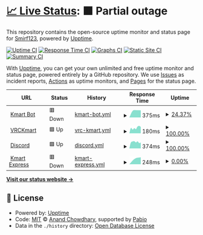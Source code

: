 # [📈 Live Status](https://kmartstatus.smirf123.dev): <!--live status--> **🟧 Partial outage**

This repository contains the open-source uptime monitor and status page for [Smirf123](https://kmartstatus.smirf123.dev), powered by [Upptime](https://github.com/upptime/upptime).

[![Uptime CI](https://github.com/Smirf123/Kekmart_Uptime-Monitor/workflows/Uptime%20CI/badge.svg)](https://github.com/Smirf123/Kekmart_Uptime-Monitor/actions?query=workflow%3A%22Uptime+CI%22)
[![Response Time CI](https://github.com/Smirf123/Kekmart_Uptime-Monitor/workflows/Response%20Time%20CI/badge.svg)](https://github.com/Smirf123/Kekmart_Uptime-Monitor/actions?query=workflow%3A%22Response+Time+CI%22)
[![Graphs CI](https://github.com/Smirf123/Kekmart_Uptime-Monitor/workflows/Graphs%20CI/badge.svg)](https://github.com/Smirf123/Kekmart_Uptime-Monitor/actions?query=workflow%3A%22Graphs+CI%22)
[![Static Site CI](https://github.com/Smirf123/Kekmart_Uptime-Monitor/workflows/Static%20Site%20CI/badge.svg)](https://github.com/Smirf123/Kekmart_Uptime-Monitor/actions?query=workflow%3A%22Static+Site+CI%22)
[![Summary CI](https://github.com/Smirf123/Kekmart_Uptime-Monitor/workflows/Summary%20CI/badge.svg)](https://github.com/Smirf123/Kekmart_Uptime-Monitor/actions?query=workflow%3A%22Summary+CI%22)

With [Upptime](https://upptime.js.org), you can get your own unlimited and free uptime monitor and status page, powered entirely by a GitHub repository. We use [Issues](https://github.com/Smirf123/Kekmart_Uptime-Monitor/issues) as incident reports, [Actions](https://github.com/Smirf123/Kekmart_Uptime-Monitor/actions) as uptime monitors, and [Pages](https://kmartstatus.smirf123.dev) for the status page.

<!--start: status pages-->
<!-- This summary is generated by Upptime (https://github.com/upptime/upptime) -->
<!-- Do not edit this manually, your changes will be overwritten -->
<!-- prettier-ignore -->
| URL | Status | History | Response Time | Uptime |
| --- | ------ | ------- | ------------- | ------ |
| <img alt="" src="https://icons.duckduckgo.com/ip3/kekmart.smirf123.dev.ico" height="13"> [Kmart Bot](https://kekmart.smirf123.dev/kekbot/status) | 🟥 Down | [kmart-bot.yml](https://github.com/Smirf123/Kekmart-Uptime-Monitor/commits/HEAD/history/kmart-bot.yml) | <details><summary><img alt="Response time graph" src="./graphs/kmart-bot/response-time-week.png" height="20"> 375ms</summary><br><a href="https://kmartstatus.smirf123.dev/history/kmart-bot"><img alt="Response time 338" src="https://img.shields.io/endpoint?url=https%3A%2F%2Fraw.githubusercontent.com%2FSmirf123%2FKekmart-Uptime-Monitor%2FHEAD%2Fapi%2Fkmart-bot%2Fresponse-time.json"></a><br><a href="https://kmartstatus.smirf123.dev/history/kmart-bot"><img alt="24-hour response time 375" src="https://img.shields.io/endpoint?url=https%3A%2F%2Fraw.githubusercontent.com%2FSmirf123%2FKekmart-Uptime-Monitor%2FHEAD%2Fapi%2Fkmart-bot%2Fresponse-time-day.json"></a><br><a href="https://kmartstatus.smirf123.dev/history/kmart-bot"><img alt="7-day response time 375" src="https://img.shields.io/endpoint?url=https%3A%2F%2Fraw.githubusercontent.com%2FSmirf123%2FKekmart-Uptime-Monitor%2FHEAD%2Fapi%2Fkmart-bot%2Fresponse-time-week.json"></a><br><a href="https://kmartstatus.smirf123.dev/history/kmart-bot"><img alt="30-day response time 351" src="https://img.shields.io/endpoint?url=https%3A%2F%2Fraw.githubusercontent.com%2FSmirf123%2FKekmart-Uptime-Monitor%2FHEAD%2Fapi%2Fkmart-bot%2Fresponse-time-month.json"></a><br><a href="https://kmartstatus.smirf123.dev/history/kmart-bot"><img alt="1-year response time 338" src="https://img.shields.io/endpoint?url=https%3A%2F%2Fraw.githubusercontent.com%2FSmirf123%2FKekmart-Uptime-Monitor%2FHEAD%2Fapi%2Fkmart-bot%2Fresponse-time-year.json"></a></details> | <details><summary><a href="https://kmartstatus.smirf123.dev/history/kmart-bot">24.37%</a></summary><a href="https://kmartstatus.smirf123.dev/history/kmart-bot"><img alt="All-time uptime 45.60%" src="https://img.shields.io/endpoint?url=https%3A%2F%2Fraw.githubusercontent.com%2FSmirf123%2FKekmart-Uptime-Monitor%2FHEAD%2Fapi%2Fkmart-bot%2Fuptime.json"></a><br><a href="https://kmartstatus.smirf123.dev/history/kmart-bot"><img alt="24-hour uptime 99.89%" src="https://img.shields.io/endpoint?url=https%3A%2F%2Fraw.githubusercontent.com%2FSmirf123%2FKekmart-Uptime-Monitor%2FHEAD%2Fapi%2Fkmart-bot%2Fuptime-day.json"></a><br><a href="https://kmartstatus.smirf123.dev/history/kmart-bot"><img alt="7-day uptime 24.37%" src="https://img.shields.io/endpoint?url=https%3A%2F%2Fraw.githubusercontent.com%2FSmirf123%2FKekmart-Uptime-Monitor%2FHEAD%2Fapi%2Fkmart-bot%2Fuptime-week.json"></a><br><a href="https://kmartstatus.smirf123.dev/history/kmart-bot"><img alt="30-day uptime 43.31%" src="https://img.shields.io/endpoint?url=https%3A%2F%2Fraw.githubusercontent.com%2FSmirf123%2FKekmart-Uptime-Monitor%2FHEAD%2Fapi%2Fkmart-bot%2Fuptime-month.json"></a><br><a href="https://kmartstatus.smirf123.dev/history/kmart-bot"><img alt="1-year uptime 45.60%" src="https://img.shields.io/endpoint?url=https%3A%2F%2Fraw.githubusercontent.com%2FSmirf123%2FKekmart-Uptime-Monitor%2FHEAD%2Fapi%2Fkmart-bot%2Fuptime-year.json"></a></details>
| <img alt="" src="https://icons.duckduckgo.com/ip3/vrckmart.com.ico" height="13"> [VRCKmart](https://vrckmart.com) | 🟩 Up | [vrc-kmart.yml](https://github.com/Smirf123/Kekmart-Uptime-Monitor/commits/HEAD/history/vrc-kmart.yml) | <details><summary><img alt="Response time graph" src="./graphs/vrc-kmart/response-time-week.png" height="20"> 180ms</summary><br><a href="https://kmartstatus.smirf123.dev/history/vrc-kmart"><img alt="Response time 205" src="https://img.shields.io/endpoint?url=https%3A%2F%2Fraw.githubusercontent.com%2FSmirf123%2FKekmart-Uptime-Monitor%2FHEAD%2Fapi%2Fvrc-kmart%2Fresponse-time.json"></a><br><a href="https://kmartstatus.smirf123.dev/history/vrc-kmart"><img alt="24-hour response time 207" src="https://img.shields.io/endpoint?url=https%3A%2F%2Fraw.githubusercontent.com%2FSmirf123%2FKekmart-Uptime-Monitor%2FHEAD%2Fapi%2Fvrc-kmart%2Fresponse-time-day.json"></a><br><a href="https://kmartstatus.smirf123.dev/history/vrc-kmart"><img alt="7-day response time 180" src="https://img.shields.io/endpoint?url=https%3A%2F%2Fraw.githubusercontent.com%2FSmirf123%2FKekmart-Uptime-Monitor%2FHEAD%2Fapi%2Fvrc-kmart%2Fresponse-time-week.json"></a><br><a href="https://kmartstatus.smirf123.dev/history/vrc-kmart"><img alt="30-day response time 210" src="https://img.shields.io/endpoint?url=https%3A%2F%2Fraw.githubusercontent.com%2FSmirf123%2FKekmart-Uptime-Monitor%2FHEAD%2Fapi%2Fvrc-kmart%2Fresponse-time-month.json"></a><br><a href="https://kmartstatus.smirf123.dev/history/vrc-kmart"><img alt="1-year response time 205" src="https://img.shields.io/endpoint?url=https%3A%2F%2Fraw.githubusercontent.com%2FSmirf123%2FKekmart-Uptime-Monitor%2FHEAD%2Fapi%2Fvrc-kmart%2Fresponse-time-year.json"></a></details> | <details><summary><a href="https://kmartstatus.smirf123.dev/history/vrc-kmart">100.00%</a></summary><a href="https://kmartstatus.smirf123.dev/history/vrc-kmart"><img alt="All-time uptime 100.00%" src="https://img.shields.io/endpoint?url=https%3A%2F%2Fraw.githubusercontent.com%2FSmirf123%2FKekmart-Uptime-Monitor%2FHEAD%2Fapi%2Fvrc-kmart%2Fuptime.json"></a><br><a href="https://kmartstatus.smirf123.dev/history/vrc-kmart"><img alt="24-hour uptime 100.00%" src="https://img.shields.io/endpoint?url=https%3A%2F%2Fraw.githubusercontent.com%2FSmirf123%2FKekmart-Uptime-Monitor%2FHEAD%2Fapi%2Fvrc-kmart%2Fuptime-day.json"></a><br><a href="https://kmartstatus.smirf123.dev/history/vrc-kmart"><img alt="7-day uptime 100.00%" src="https://img.shields.io/endpoint?url=https%3A%2F%2Fraw.githubusercontent.com%2FSmirf123%2FKekmart-Uptime-Monitor%2FHEAD%2Fapi%2Fvrc-kmart%2Fuptime-week.json"></a><br><a href="https://kmartstatus.smirf123.dev/history/vrc-kmart"><img alt="30-day uptime 100.00%" src="https://img.shields.io/endpoint?url=https%3A%2F%2Fraw.githubusercontent.com%2FSmirf123%2FKekmart-Uptime-Monitor%2FHEAD%2Fapi%2Fvrc-kmart%2Fuptime-month.json"></a><br><a href="https://kmartstatus.smirf123.dev/history/vrc-kmart"><img alt="1-year uptime 100.00%" src="https://img.shields.io/endpoint?url=https%3A%2F%2Fraw.githubusercontent.com%2FSmirf123%2FKekmart-Uptime-Monitor%2FHEAD%2Fapi%2Fvrc-kmart%2Fuptime-year.json"></a></details>
| <img alt="" src="https://icons.duckduckgo.com/ip3/discord.gg.ico" height="13"> [Discord](https://discord.gg/kmart) | 🟩 Up | [discord.yml](https://github.com/Smirf123/Kekmart-Uptime-Monitor/commits/HEAD/history/discord.yml) | <details><summary><img alt="Response time graph" src="./graphs/discord/response-time-week.png" height="20"> 374ms</summary><br><a href="https://kmartstatus.smirf123.dev/history/discord"><img alt="Response time 353" src="https://img.shields.io/endpoint?url=https%3A%2F%2Fraw.githubusercontent.com%2FSmirf123%2FKekmart-Uptime-Monitor%2FHEAD%2Fapi%2Fdiscord%2Fresponse-time.json"></a><br><a href="https://kmartstatus.smirf123.dev/history/discord"><img alt="24-hour response time 347" src="https://img.shields.io/endpoint?url=https%3A%2F%2Fraw.githubusercontent.com%2FSmirf123%2FKekmart-Uptime-Monitor%2FHEAD%2Fapi%2Fdiscord%2Fresponse-time-day.json"></a><br><a href="https://kmartstatus.smirf123.dev/history/discord"><img alt="7-day response time 374" src="https://img.shields.io/endpoint?url=https%3A%2F%2Fraw.githubusercontent.com%2FSmirf123%2FKekmart-Uptime-Monitor%2FHEAD%2Fapi%2Fdiscord%2Fresponse-time-week.json"></a><br><a href="https://kmartstatus.smirf123.dev/history/discord"><img alt="30-day response time 356" src="https://img.shields.io/endpoint?url=https%3A%2F%2Fraw.githubusercontent.com%2FSmirf123%2FKekmart-Uptime-Monitor%2FHEAD%2Fapi%2Fdiscord%2Fresponse-time-month.json"></a><br><a href="https://kmartstatus.smirf123.dev/history/discord"><img alt="1-year response time 353" src="https://img.shields.io/endpoint?url=https%3A%2F%2Fraw.githubusercontent.com%2FSmirf123%2FKekmart-Uptime-Monitor%2FHEAD%2Fapi%2Fdiscord%2Fresponse-time-year.json"></a></details> | <details><summary><a href="https://kmartstatus.smirf123.dev/history/discord">100.00%</a></summary><a href="https://kmartstatus.smirf123.dev/history/discord"><img alt="All-time uptime 100.00%" src="https://img.shields.io/endpoint?url=https%3A%2F%2Fraw.githubusercontent.com%2FSmirf123%2FKekmart-Uptime-Monitor%2FHEAD%2Fapi%2Fdiscord%2Fuptime.json"></a><br><a href="https://kmartstatus.smirf123.dev/history/discord"><img alt="24-hour uptime 100.00%" src="https://img.shields.io/endpoint?url=https%3A%2F%2Fraw.githubusercontent.com%2FSmirf123%2FKekmart-Uptime-Monitor%2FHEAD%2Fapi%2Fdiscord%2Fuptime-day.json"></a><br><a href="https://kmartstatus.smirf123.dev/history/discord"><img alt="7-day uptime 100.00%" src="https://img.shields.io/endpoint?url=https%3A%2F%2Fraw.githubusercontent.com%2FSmirf123%2FKekmart-Uptime-Monitor%2FHEAD%2Fapi%2Fdiscord%2Fuptime-week.json"></a><br><a href="https://kmartstatus.smirf123.dev/history/discord"><img alt="30-day uptime 100.00%" src="https://img.shields.io/endpoint?url=https%3A%2F%2Fraw.githubusercontent.com%2FSmirf123%2FKekmart-Uptime-Monitor%2FHEAD%2Fapi%2Fdiscord%2Fuptime-month.json"></a><br><a href="https://kmartstatus.smirf123.dev/history/discord"><img alt="1-year uptime 100.00%" src="https://img.shields.io/endpoint?url=https%3A%2F%2Fraw.githubusercontent.com%2FSmirf123%2FKekmart-Uptime-Monitor%2FHEAD%2Fapi%2Fdiscord%2Fuptime-year.json"></a></details>
| <img alt="" src="https://icons.duckduckgo.com/ip3/kekmart.smirf123.dev.ico" height="13"> [Kmart Express](https://kekmart.smirf123.dev/kekbot/status) | 🟥 Down | [kmart-express.yml](https://github.com/Smirf123/Kekmart-Uptime-Monitor/commits/HEAD/history/kmart-express.yml) | <details><summary><img alt="Response time graph" src="./graphs/kmart-express/response-time-week.png" height="20"> 248ms</summary><br><a href="https://kmartstatus.smirf123.dev/history/kmart-express"><img alt="Response time 237" src="https://img.shields.io/endpoint?url=https%3A%2F%2Fraw.githubusercontent.com%2FSmirf123%2FKekmart-Uptime-Monitor%2FHEAD%2Fapi%2Fkmart-express%2Fresponse-time.json"></a><br><a href="https://kmartstatus.smirf123.dev/history/kmart-express"><img alt="24-hour response time 274" src="https://img.shields.io/endpoint?url=https%3A%2F%2Fraw.githubusercontent.com%2FSmirf123%2FKekmart-Uptime-Monitor%2FHEAD%2Fapi%2Fkmart-express%2Fresponse-time-day.json"></a><br><a href="https://kmartstatus.smirf123.dev/history/kmart-express"><img alt="7-day response time 248" src="https://img.shields.io/endpoint?url=https%3A%2F%2Fraw.githubusercontent.com%2FSmirf123%2FKekmart-Uptime-Monitor%2FHEAD%2Fapi%2Fkmart-express%2Fresponse-time-week.json"></a><br><a href="https://kmartstatus.smirf123.dev/history/kmart-express"><img alt="30-day response time 243" src="https://img.shields.io/endpoint?url=https%3A%2F%2Fraw.githubusercontent.com%2FSmirf123%2FKekmart-Uptime-Monitor%2FHEAD%2Fapi%2Fkmart-express%2Fresponse-time-month.json"></a><br><a href="https://kmartstatus.smirf123.dev/history/kmart-express"><img alt="1-year response time 237" src="https://img.shields.io/endpoint?url=https%3A%2F%2Fraw.githubusercontent.com%2FSmirf123%2FKekmart-Uptime-Monitor%2FHEAD%2Fapi%2Fkmart-express%2Fresponse-time-year.json"></a></details> | <details><summary><a href="https://kmartstatus.smirf123.dev/history/kmart-express">0.00%</a></summary><a href="https://kmartstatus.smirf123.dev/history/kmart-express"><img alt="All-time uptime 0.01%" src="https://img.shields.io/endpoint?url=https%3A%2F%2Fraw.githubusercontent.com%2FSmirf123%2FKekmart-Uptime-Monitor%2FHEAD%2Fapi%2Fkmart-express%2Fuptime.json"></a><br><a href="https://kmartstatus.smirf123.dev/history/kmart-express"><img alt="24-hour uptime 0.00%" src="https://img.shields.io/endpoint?url=https%3A%2F%2Fraw.githubusercontent.com%2FSmirf123%2FKekmart-Uptime-Monitor%2FHEAD%2Fapi%2Fkmart-express%2Fuptime-day.json"></a><br><a href="https://kmartstatus.smirf123.dev/history/kmart-express"><img alt="7-day uptime 0.00%" src="https://img.shields.io/endpoint?url=https%3A%2F%2Fraw.githubusercontent.com%2FSmirf123%2FKekmart-Uptime-Monitor%2FHEAD%2Fapi%2Fkmart-express%2Fuptime-week.json"></a><br><a href="https://kmartstatus.smirf123.dev/history/kmart-express"><img alt="30-day uptime 0.00%" src="https://img.shields.io/endpoint?url=https%3A%2F%2Fraw.githubusercontent.com%2FSmirf123%2FKekmart-Uptime-Monitor%2FHEAD%2Fapi%2Fkmart-express%2Fuptime-month.json"></a><br><a href="https://kmartstatus.smirf123.dev/history/kmart-express"><img alt="1-year uptime 0.01%" src="https://img.shields.io/endpoint?url=https%3A%2F%2Fraw.githubusercontent.com%2FSmirf123%2FKekmart-Uptime-Monitor%2FHEAD%2Fapi%2Fkmart-express%2Fuptime-year.json"></a></details>

<!--end: status pages-->

[**Visit our status website →**](https://kmartstatus.smirf123.dev)

## 📄 License

- Powered by: [Upptime](https://github.com/upptime/upptime)
- Code: [MIT](./LICENSE) © [Anand Chowdhary](https://anandchowdhary.com), supported by [Pabio](https://pabio.com)
- Data in the `./history` directory: [Open Database License](https://opendatacommons.org/licenses/odbl/1-0/)
